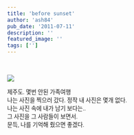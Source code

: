 ```yaml
---
title: 'before sunset'
author: 'ash84'
pub_date: '2011-07-11'
description: ''
featured_image: ''
tags: ['']
---
```



 

![](http://ash84.net/wp-content/uploads/1/cfile10.uf.1103FB434E1B09430FD5B5.JPG)

<span style="font-size: 10pt; "><span style="font-family: Dotum; ">제주도. 몇번 안된 가족여행</span></span>  
<span style="font-size: 10pt; "><span style="font-family: Dotum; ">나는 사진을 찍으러 갔다. 정작 내 사진은 몇개 없다. </span></span>  
<span style="font-size: 10pt; "><span style="font-family: Dotum; ">나는 사진 속에 내가 남기 보다는.. </span></span>  
<span style="font-size: 10pt; "><span style="font-family: Dotum; ">그 사진을 그 사람들이 보면서. </span></span>  
<span style="font-size: 10pt; "><span style="font-family: Dotum; ">문득, 나를 기억해 줬으면 좋겠다. </span></span>

 



